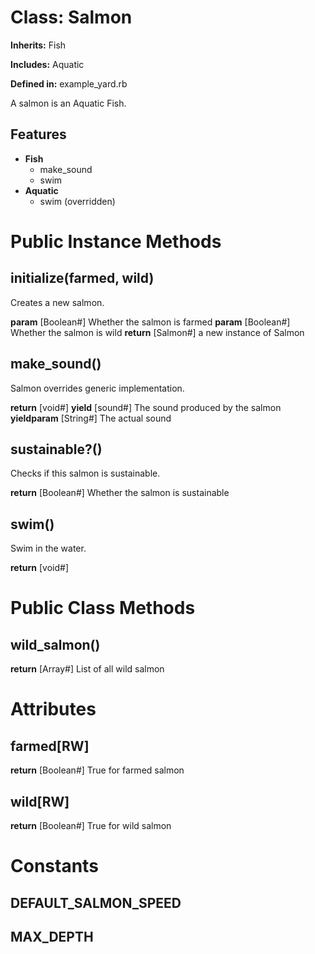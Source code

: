 # Class: Salmon
**Inherits:** Fish
    
**Includes:** Aquatic
  
**Defined in:** example_yard.rb

A salmon is an Aquatic Fish.

## Features

*   **Fish**
    *   make_sound
    *   swim
*   **Aquatic**
    *   swim (overridden)

# Public Instance Methods
## initialize(farmed, wild) [](#method-i-initialize)
Creates a new salmon.

**param** [Boolean#] Whether the salmon is farmed
**param** [Boolean#] Whether the salmon is wild
**return** [Salmon#] a new instance of Salmon
## make_sound() [](#method-i-make_sound)
Salmon overrides generic implementation.

**return** [void#] 
**yield** [sound#] The sound produced by the salmon
**yieldparam** [String#] The actual sound
## sustainable?() [](#method-i-sustainable?)
Checks if this salmon is sustainable.

**return** [Boolean#] Whether the salmon is sustainable
## swim() [](#method-i-swim)
Swim in the water.

**return** [void#] 

# Public Class Methods
## wild_salmon() [](#method-c-wild_salmon)
**return** [Array<Salmon>#] List of all wild salmon

# Attributes
## farmed[RW] [](#attribute-i-farmed)

**return** [Boolean#] True for farmed salmon
## wild[RW] [](#attribute-i-wild)

**return** [Boolean#] True for wild salmon

# Constants
## DEFAULT_SALMON_SPEED [](#constant-DEFAULT_SALMON_SPEED)


## MAX_DEPTH [](#constant-MAX_DEPTH)


